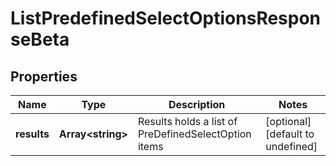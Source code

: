 # ListPredefinedSelectOptionsResponseBeta

## Properties

Name | Type | Description | Notes
------------ | ------------- | ------------- | -------------
**results** | **Array&lt;string&gt;** | Results holds a list of PreDefinedSelectOption items | [optional] [default to undefined]

